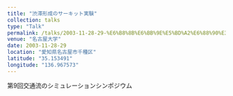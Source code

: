 ```yaml
---
title: "渋滞形成のサーキット実験"
collection: talks
type: "Talk"
permalink: /talks/2003-11-28-29-%E6%B8%8B%E6%BB%9E%E5%BD%A2%E6%88%90%E3%81%AE%E3%82%B5%E3%83%BC%E3%82%AD%E3%83%83%E3%83%88%E5%AE%9F%E9%A8%93
venue: "名古屋大学"
date: 2003-11-28-29
location: "愛知県名古屋市千種区"
latitude: "35.153491"
longitude: "136.967573"
---
```


第9回交通流のシミュレーションシンポジウム
